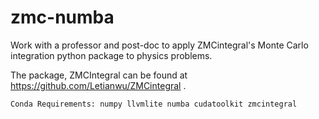 # zmc-numba
Work with a professor and post-doc to apply ZMCintegral's Monte Carlo integration python package to physics problems.

The package, ZMCIntegral can be found at https://github.com/Letianwu/ZMCintegral .
  
	Conda Requirements: numpy llvmlite numba cudatoolkit zmcintegral 

